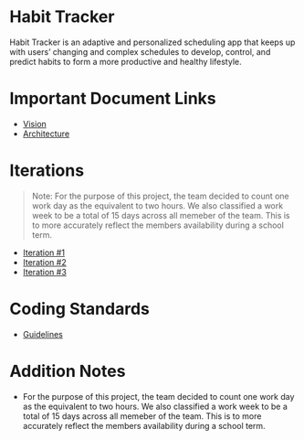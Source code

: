 # Habit Tracker
Habit Tracker is an adaptive and personalized scheduling app that keeps up with users’ changing and complex schedules to develop, control, and predict habits to form a more productive and healthy lifestyle.

# Important Document Links
* [Vision](https://code.cs.umanitoba.ca/comp3350-winter2020/habit-tracker-13/blob/master/Vision.md)
* [Architecture](https://code.cs.umanitoba.ca/comp3350-winter2020/habit-tracker-13/blob/master/Architecture.md)

# Iterations
> Note: For the purpose of this project, the team decided to count one work day as the equivalent to two hours.  We also classified a work week to be a total of 15 days across all memeber of the team.  This is to more accurately reflect the members availability during a school term.
* [Iteration #1](https://code.cs.umanitoba.ca/comp3350-winter2020/habit-tracker-13/-/milestones/1)
* [Iteration #2](https://code.cs.umanitoba.ca/comp3350-winter2020/habit-tracker-13/-/milestones/2)
* [Iteration #3](https://code.cs.umanitoba.ca/comp3350-winter2020/habit-tracker-13/-/milestones/3)

# Coding Standards
* [Guidelines](https://code.cs.umanitoba.ca/comp3350-winter2020/habit-tracker-13/blob/master/Guidelines.md)

# Addition Notes
* For the purpose of this project, the team decided to count one work day as the equivalent to two hours.  We also classified a work week to be a total of 15 days across all memeber of the team.  This is to more accurately reflect the members availability during a school term.
